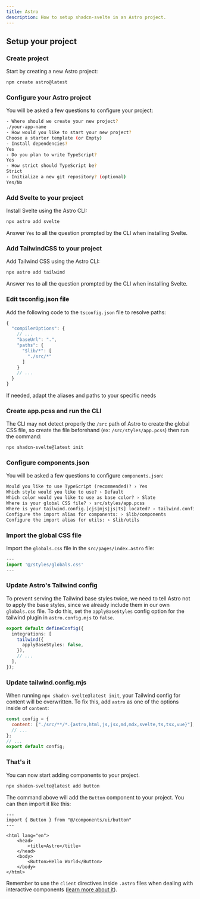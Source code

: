 ```yaml
---
title: Astro
description: How to setup shadcn-svelte in an Astro project.
---
```


<script>
  import { Alert, AlertDescription } from "$lib/registry/new-york/ui/alert";
  import { Callout } from "$lib/components/docs";
  import { Steps } from "$lib/components/docs";
</script>

## Setup your project

<Steps>

### Create project

Start by creating a new Astro project:

```bash
npm create astro@latest
```

### Configure your Astro project

You will be asked a few questions to configure your project:

```bash
- Where should we create your new project?
./your-app-name
- How would you like to start your new project?
Choose a starter template (or Empty)
- Install dependencies?
Yes
- Do you plan to write TypeScript?
Yes
- How strict should TypeScript be?
Strict
- Initialize a new git repository? (optional)
Yes/No
```

### Add Svelte to your project

Install Svelte using the Astro CLI:

```bash
npx astro add svelte
```

<Callout className="mt-4">

Answer `Yes` to all the question prompted by the CLI when installing Svelte.

</Callout>

### Add TailwindCSS to your project

Add Tailwind CSS using the Astro CLI:

```bash
npx astro add tailwind
```

<Callout className="mt-4">

Answer `Yes` to all the question prompted by the CLI when installing Svelte.

</Callout>

### Edit tsconfig.json file

Add the following code to the `tsconfig.json` file to resolve paths:

```ts title="tsconfig.json" {4-9} showLineNumbers
{
  "compilerOptions": {
    // ...
    "baseUrl": ".",
    "paths": {
      "$lib/*": [
        "./src/*"
      ]
    }
    // ...
  }
}
```

<Callout className="mt-4">

If needed, adapt the aliases and paths to your specific needs

</Callout>

### Create app.pcss and run the CLI

The CLI may not detect properly the `/src` path of Astro to create the global CSS file, so create the file beforehand (ex: `/src/styles/app.pcss`) then run the command:

```bash
npx shadcn-svelte@latest init
```

### Configure components.json

You will be asked a few questions to configure `components.json`:

```txt showLineNumbers
Would you like to use TypeScript (recommended)? › Yes
Which style would you like to use? › Default
Which color would you like to use as base color? › Slate
Where is your global CSS file? › src/styles/app.pcss
Where is your tailwind.config.[cjs|mjs|js|ts] located? › tailwind.config.mjs
Configure the import alias for components: › $lib/components
Configure the import alias for utils: › $lib/utils
```

### Import the global CSS file

Import the `globals.css` file in the `src/pages/index.astro` file:

```ts {2} showLineNumbers
---
import '@/styles/globals.css'
---
```

### Update Astro's Tailwind config

To prevent serving the Tailwind base styles twice, we need to tell Astro not to apply the base styles, since we already include them in our own `globals.css` file. To do this, set the `applyBaseStyles` config option for the tailwind plugin in `astro.config.mjs` to `false`.

```ts {3-5} showLineNumbers
export default defineConfig({
  integrations: [
    tailwind({
      applyBaseStyles: false,
    }),
    // ...
  ],
});
```

### Update tailwind.config.mjs

When running `npx shadcn-svelte@latest init`, your Tailwind config for content will be overwritten. To fix this, add `astro` as one of the options inside of `content`:

```js {1-4} showLineNumbers
const config = {
  content: ["./src/**/*.{astro,html,js,jsx,md,mdx,svelte,ts,tsx,vue}"],
  // ...
};
// ...
export default config;
```

### That's it

You can now start adding components to your project.

```bash
npx shadcn-svelte@latest add button
```

The command above will add the `Button` component to your project. You can then import it like this:

```astro title="index.astro" {2,10} showLineNumbers
---
import { Button } from "@/components/ui/button"
---

<html lang="en">
	<head>
		<title>Astro</title>
	</head>
	<body>
		<Button>Hello World</Button>
	</body>
</html>
```

<Callout className="mt-4">

Remember to use the `client` directives inside `.astro` files when dealing with interactive components ([learn more about it](https://docs.astro.build/en/reference/directives-reference/#client-directives)).

</Callout>

</Steps>
